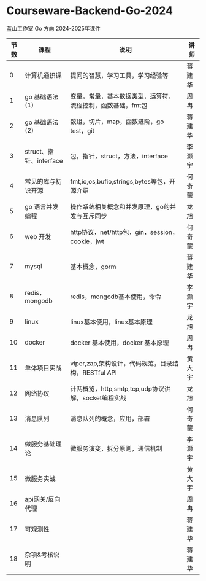 # Courseware-Backend-Go-2024
蓝山工作室 Go 方向 2024-2025年课件


| 节数 | 课程                  | 说明                                      | 讲师  |
|----|---------------------|-----------------------------------------|-----|
| 0  | 计算机通识课              | 提问的智慧，学习工具，学习经验等                        | 蒋建华 |
| 1  | go 基础语法(1)          | 变量，常量，基本数据类型，运算符，流程控制，函数基础，fmt包         | 周冉  |
| 2  | go 基础语法(2)          | 数组，切片，map，函数进阶，go test，git              | 蒋建华 |
| 3  | struct、指针、interface | 包，指针，struct，方法，interface                | 李灏宇 |
| 4  | 常见的库与初识开源           | fmt,io,os,bufio,strings,bytes等包，开源介绍    | 何奇蒙 |
| 5  | go 语言并发编程           | 操作系统相关概念和并发原理，go的并发与互斥同步                | 龙旭  |
| 6  | web 开发              | http协议，net/http包，gin，session，cookie，jwt | 何奇蒙 |
| 7  | mysql               | 基本概念，gorm                               | 蒋建华 |
| 8  | redis，mongodb       | redis，mongodb基本使用，命令                    | 李灏宇 |
| 9  | linux               | linux基本使用，linux基本原理                     | 龙旭  |
| 10 | docker              | docker 基本使用，docker 基本原理                 | 周冉  |
| 11 | 单体项目实战              | viper,zap,架构设计，代码规范，目录结构，RESTful API    | 黄大宇 |
| 12 | 网络协议                | 计网概览，http,smtp,tcp,udp协议讲解，socket编程实战   | 龙旭  |
| 13 | 消息队列                | 消息队列的概念，应用，部署                           | 何奇蒙 |
| 14 | 微服务基础理论             | 微服务演变，拆分原则，通信机制                         | 李灏宇 |
| 15 | 微服务实战               |                                         | 黄大宇 |
| 16 | api网关/反向代理          |                                         | 周冉  |
| 17 | 可观测性                |                                         | 蒋建华 |
| 18 | 杂项&考核说明             |                                         | 蒋建华 |

